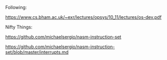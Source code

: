 Following: 

https://www.cs.bham.ac.uk/~exr/lectures/opsys/10_11/lectures/os-dev.pdf

Nifty Things:

https://github.com/michaelsergio/nasm-instruction-set

https://github.com/michaelsergio/nasm-instruction-set/blob/master/interrupts.md
